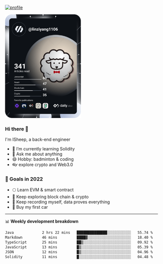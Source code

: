 [![profile](http://img.codelin.xyz/hello-im-isheep.svg)](https://www.calligrapher.ai/)

<a href="https://app.daily.dev/linziyang1106"><img src="/devcard.png" width="250" alt="ISheep's Dev Card"/></a>

### Hi there 🐏

I'm ISheep, a back-end engineer

- 🔭 I’m currently learning Solidity
- 💬 Ask me about anything
- 😄 Hobby: badminton & coding
- 👓 explore crypto and Web3.0

### 🚀 Goals in 2022
+ 🌕 Learn EVM & smart contract
+ 🤔 Keep exploring block chain & crypto
+ 🐏 Keep recording myself, data proves everything
+ 🚗 Buy my first car

-------

📊 **Weekly development breakdown**
<!--START_SECTION:waka-->

```text
Java             2 hrs 22 mins   ██████████████░░░░░░░░░░░   55.74 %
Markdown         46 mins         ████▓░░░░░░░░░░░░░░░░░░░░   18.40 %
TypeScript       25 mins         ██▒░░░░░░░░░░░░░░░░░░░░░░   09.92 %
JavaScript       13 mins         █▒░░░░░░░░░░░░░░░░░░░░░░░   05.39 %
JSON             12 mins         █▒░░░░░░░░░░░░░░░░░░░░░░░   04.96 %
Solidity         11 mins         █░░░░░░░░░░░░░░░░░░░░░░░░   04.48 %
```

<!--END_SECTION:waka-->
